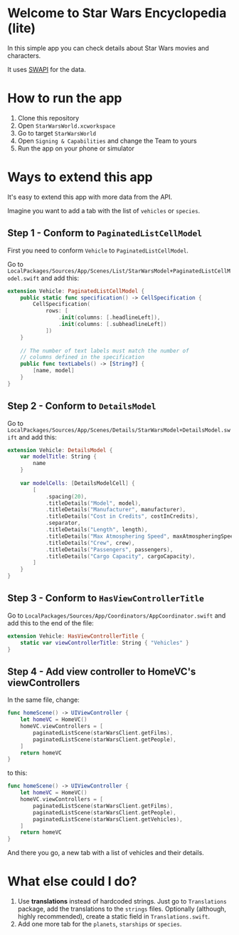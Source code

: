 # Welcome to Star Wars Encyclopedia (lite)

In this simple app you can check details about Star Wars movies and characters. 

It uses [SWAPI](https://swapi.dev) for the data.

# How to run the app

1. Clone this repository
2. Open `StarWarsWorld.xcworkspace`
3. Go to target `StarWarsWorld`
4. Open `Signing & Capabilities` and change the Team to yours
5. Run the app on your phone or simulator

# Ways to extend this app

It's easy to extend this app with more data from the API.

Imagine you want to add a tab with the list of `vehicles` or `species`.

## Step 1 - Conform to `PaginatedListCellModel`
First you need to conform `Vehicle` to `PaginatedListCellModel`.

Go to `LocalPackages/Sources/App/Scenes/List/StarWarsModel+PaginatedListCellModel.swift` and add this:

```swift
extension Vehicle: PaginatedListCellModel {
    public static func specification() -> CellSpecification {
        CellSpecification(
            rows: [
                .init(columns: [.headlineLeft]),
                .init(columns: [.subheadlineLeft])
            ])
    }
    
    // The number of text labels must match the number of 
    // columns defined in the specification
    public func textLabels() -> [String?] {
        [name, model]
    }
}
```

## Step 2 - Conform to `DetailsModel`

Go to `LocalPackages/Sources/App/Scenes/Details/StarWarsModel+DetailsModel.swift` and add this:

```swift
extension Vehicle: DetailsModel {
    var modelTitle: String {
        name
    }
    
    var modelCells: [DetailsModelCell] {
        [
            .spacing(20),
            .titleDetails("Model", model),
            .titleDetails("Manufacturer", manufacturer),
            .titleDetails("Cost in Credits", costInCredits),
            .separator,
            .titleDetails("Length", length),
            .titleDetails("Max Atmosphering Speed", maxAtmospheringSpeed),
            .titleDetails("Crew", crew),
            .titleDetails("Passengers", passengers),
            .titleDetails("Cargo Capacity", cargoCapacity),
        ]
    }
}
```

## Step 3 - Conform to `HasViewControllerTitle`

Go to `LocalPackages/Sources/App/Coordinators/AppCoordinator.swift` and add this to the end of the file:

```swift
extension Vehicle: HasViewControllerTitle {
    static var viewControllerTitle: String { "Vehicles" }
}
```

## Step 4 - Add view controller to HomeVC's viewControllers

In the same file, change:

```swift
func homeScene() -> UIViewController {
    let homeVC = HomeVC()
    homeVC.viewControllers = [
        paginatedListScene(starWarsClient.getFilms),
        paginatedListScene(starWarsClient.getPeople),
    ]
    return homeVC
}
```

to this:

```swift
func homeScene() -> UIViewController {
    let homeVC = HomeVC()
    homeVC.viewControllers = [
        paginatedListScene(starWarsClient.getFilms),
        paginatedListScene(starWarsClient.getPeople),
        paginatedListScene(starWarsClient.getVehicles),
    ]
    return homeVC
}
```

And there you go, a new tab with a list of vehicles and their details.

# What else could I do? 

1. Use **translations** instead of hardcoded strings. Just go to `Translations` package, add the translations to the `strings` files. Optionally (although, highly recommended), create a static field in `Translations.swift`.
2. Add one more tab for the `planets`, `starships` or `species`.
